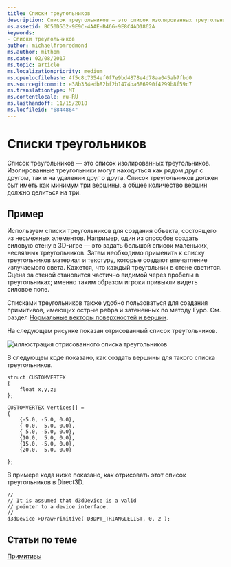 ```yaml
---
title: Списки треугольников
description: Список треугольников — это список изолированных треугольников. Изолированные треугольники могут находиться как рядом друг с другом, так и на удалении друг о друга. Список треугольников должен быт иметь как минимум три вершины, а общее количество вершин должно делиться на три.
ms.assetid: BC50D532-9E9C-4AAE-B466-9E8C4AD1862A
keywords:
- Списки треугольников
author: michaelfromredmond
ms.author: mithom
ms.date: 02/08/2017
ms.topic: article
ms.localizationpriority: medium
ms.openlocfilehash: 4f5c8c7354ef0f7e9bd4878e4d78aa045ab7fbd0
ms.sourcegitcommit: e38b334edb82bf2b1474ba686990f4299b8f59c7
ms.translationtype: MT
ms.contentlocale: ru-RU
ms.lasthandoff: 11/15/2018
ms.locfileid: "6844864"
---
```

# <a name="triangle-lists"></a>Списки треугольников


Список треугольников — это список изолированных треугольников. Изолированные треугольники могут находиться как рядом друг с другом, так и на удалении друг о друга. Список треугольников должен быт иметь как минимум три вершины, а общее количество вершин должно делиться на три.

## <a name="span-idexamplespanspan-idexamplespanspan-idexamplespanexample"></a><span id="Example"></span><span id="example"></span><span id="EXAMPLE"></span>Пример


Используем списки треугольников для создания объекта, состоящего из несмежных элементов. Например, один из способов создать силовую стену в 3D-игре — это задать большой список маленьких, несвязных треугольников. Затем необходимо применить к списку треугольников материал и текстуру, которые создают впечатление излучаемого света. Кажется, что каждый треугольник в стене светится. Сцена за стеной становится частично видимой через пробелы в треугольниках; именно таким образом игроки привыкли видеть силовое поле.

Списками треугольников также удобно пользоваться для создания примитивов, имеющих острые ребра и затененных по методу Гуро. См. раздел [Нормальные векторы поверхностей и вершин](face-and-vertex-normal-vectors.md).

На следующем рисунке показан отрисованный список треугольников.

![иллюстрация отрисованного списка треугольников](images/trilist.png)

В следующем коде показано, как создать вершины для такого списка треугольников.

```
struct CUSTOMVERTEX
{
    float x,y,z;
};

CUSTOMVERTEX Vertices[] = 
{
    {-5.0, -5.0, 0.0},
    { 0.0,  5.0, 0.0},
    { 5.0, -5.0, 0.0},
    {10.0,  5.0, 0.0},
    {15.0, -5.0, 0.0},
    {20.0,  5.0, 0.0}

};
```

В примере кода ниже показано, как отрисовать этот список треугольников в Direct3D.

```
//
// It is assumed that d3dDevice is a valid
// pointer to a device interface.
//
d3dDevice->DrawPrimitive( D3DPT_TRIANGLELIST, 0, 2 );
```

## <a name="span-idrelated-topicsspanrelated-topics"></a><span id="related-topics"></span>Статьи по теме


[Примитивы](primitives.md)

 

 





